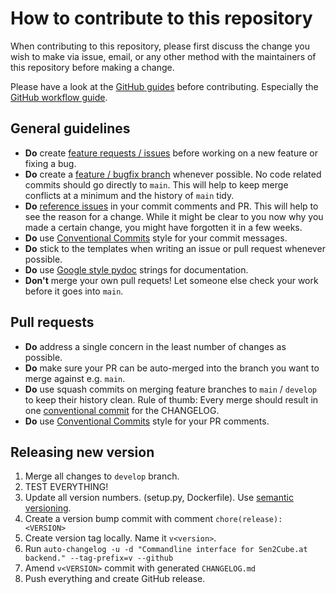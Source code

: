 # How to contribute to this repository

When contributing to this repository, please first discuss the change you wish to make via issue, email, or any other
method with the maintainers of this repository before making a change.

Please have a look at the [GitHub guides](https://guides.github.com/) before contributing. Especially the
[GitHub workflow guide](https://guides.github.com/introduction/flow/). 

## General guidelines
  - **Do** create [feature requests / issues](/issues) before working on a new feature or fixing a bug.
  - **Do** create a [feature / bugfix branch](https://guides.github.com/introduction/flow/) whenever possible. No code
    related commits should go directly to `main`. This will help to keep merge conflicts at a minimum and the history
    of `main` tidy.
  - **Do** [reference issues](https://guides.github.com/features/mastering-markdown/#GitHub-flavored-markdown) in your
    commit comments and PR. This will help to see the reason for a change. While it might be clear to you now why you
    made a certain change, you might have forgotten it in a few weeks.
  - **Do** use [Conventional Commits](https://www.conventionalcommits.org/en/v1.0.0/) style for your commit messages. 
  - **Do** stick to the templates when writing an issue or pull request whenever possible.
  - **Do** use [Google style pydoc](https://sphinxcontrib-napoleon.readthedocs.io/en/latest/example_google.html) strings for documentation.
  - **Don't** merge your own pull requets! Let someone else check your work before it goes into `main`. 

## Pull requests
  - **Do** address a single concern in the least number of changes as possible.
  - **Do** make sure your PR can be auto-merged into the branch you want to merge against e.g. `main`.
  - **Do** use squash commits on merging feature branches to `main` / `develop` to keep their history clean. Rule of
    thumb: Every merge should result in one [conventional commit](https://www.conventionalcommits.org/en/v1.0.0/) for the CHANGELOG. 
  - **Do** use [Conventional Commits](https://www.conventionalcommits.org/en/v1.0.0/) style for your PR comments. 
 
## Releasing new version

  1. Merge all changes to `develop` branch.
  1. TEST EVERYTHING!   
  1. Update all version numbers. (setup.py, Dockerfile).  Use [semantic versioning](https://semver.org/).
  1. Create a version bump commit with comment `chore(release): <VERSION>`
  1. Create version tag locally. Name it `v<version>`.
  1. Run `auto-changelog -u -d "Commandline interface for Sen2Cube.at backend." --tag-prefix=v --github`
  1. Amend `v<VERSION>` commit with generated `CHANGELOG.md`
  1. Push everything and create GitHub release.
